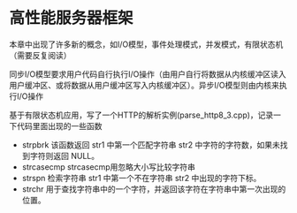 # 高性能服务器框架

本章中出现了许多新的概念，如I/O模型，事件处理模式，并发模式，有限状态机（需要反复阅读）

同步I/O模型要求用户代码自行执行I/O操作（由用户自行将数据从内核缓冲区读入用户缓冲区、或将数据从用户缓冲区写入内核缓冲区）。异步I/O模型则由内核来执行I/O操作



基于有限状态机应用，写了一个HTTP的解析实例(parse_http8_3.cpp)，记录一下代码里面出现的一些函数
- strpbrk 该函数返回 str1 中第一个匹配字符串 str2 中字符的字符数，如果未找到字符则返回 NULL。
- strcasecmp   strcasecmp用忽略大小写比较字符串
- strspn    检索字符串 str1 中第一个不在字符串 str2 中出现的字符下标。
- strchr    用于查找字符串中的一个字符，并返回该字符在字符串中第一次出现的位置。